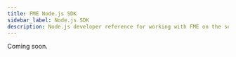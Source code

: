 ```yaml
---
title: FME Node.js SDK
sidebar_label: Node.js SDK
description: Node.js developer reference for working with FME on the server side
---
```

Coming soon.